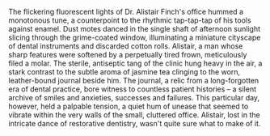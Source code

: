 The flickering fluorescent lights of Dr. Alistair Finch's office hummed a monotonous tune, a counterpoint to the rhythmic tap-tap-tap of his tools against enamel.  Dust motes danced in the single shaft of afternoon sunlight slicing through the grime-coated window, illuminating a miniature cityscape of dental instruments and discarded cotton rolls.  Alistair, a man whose sharp features were softened by a perpetually tired frown, meticulously filed a molar. The sterile, antiseptic tang of the clinic hung heavy in the air, a stark contrast to the subtle aroma of jasmine tea clinging to the worn, leather-bound journal beside him.  The journal, a relic from a long-forgotten era of dental practice, bore witness to countless patient histories – a silent archive of smiles and anxieties, successes and failures. This particular day, however, held a palpable tension, a quiet hum of unease that seemed to vibrate within the very walls of the small, cluttered office.  Alistair, lost in the intricate dance of restorative dentistry, wasn't quite sure what to make of it.
